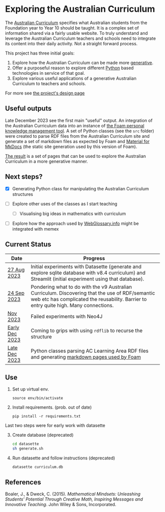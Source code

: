 # Exploring the Australian Curriculum

The [Australian Curriculum](https://australiancurriculum.edu.au/) specifies what Australian students from the Foundation year to Year 10 should be taught. It is a complex set of information shared via a fairly usable website. To truly understand and leverage the Australian Curriculum teachers and schools need to integrate its content into their daily activity. Not a straight forward process.

This project has three initial goals:

1. Explore how the Australian Curriculum can be made more [generative](https://djplaner.github.io/memex/sense/nodt/generativity/).
2. Offer a purposeful reason to explore different [Python](https://www.python.org/) based technologies in service of that goal.
3. Explore various useful applications of a generative Australian Curriculum to teachers and schools.

For more see [the project's design page](https://djplaner.github.io/memex/sense/Python/exploring-australian-curriculum/)

## Useful outputs

Late December 2023 see the first main "useful" output. An integration of the Australian Curriculum data into an instance of [the Foam personal knowledge management tool](https://foambubble.github.io/). A set of Python classes (see the `src` folder) were created to parse RDF files from the Australian Curriculum site and generate a set of markdown files as expected by Foam and [Material for MkDocs](https://squidfunk.github.io/mkdocs-material/) (the static site generation used by this version of Foam). 

[The result](https://djplaner.github.io/memex/sense/Teaching/Curriculum/v9/v9-learning-areas/) is a set of pages that can be used to explore the Australian Curriculum in a more generative manner.

## Next steps?

- [X] Generating Python class for manipulating the Australian Curriculum structures
- [ ] Explore other uses of the classes as I start teaching
    - [ ] Visualising big ideas in mathematics with curriculum
- [ ] Explore how the approach used by [WebGlossary.info](https://webglossary.info/) might be integrated with memex


## Current Status

| Date | Progress |
| --- | --- |
| [27 Aug 2023](https://djplaner.github.io/memex/sense/Python/exploring-oz-curriculum/001-exploring-oz-dev-log/) | Initial experiments with Datasette (generate and explore sqlite database with v8.4 curriculum) and Streamlit (initial experiment using that database). |
| [24 Sep 2023](https://djplaner.github.io/memex/sense/Python/exploring-oz-curriculum/002-exploring-oz-dev-log/) | Pondering what to do with the v9 Australian Curriculum. Discovering that the use of RDF/semantic web etc has complicated the reusability. Barrier to entry quite high. Many connections. |
| [Nov 2023](https://djplaner.github.io/memex/sense/Python/exploring-oz-curriculum/003-exploring-oz-dev-log/) | Failed experiments with Neo4J |
| [Early Dec 2023](https://djplaner.github.io/memex/sense/Python/exploring-oz-curriculum/004-exploring-oz-dev-log/) | Coming to grips with using `rdflib` to recurse the structure | 
| [Late Dec 2023](https://djplaner.github.io/memex/sense/Python/exploring-oz-curriculum/005-exploring-oz-dev-log/) | Python classes parsing AC Learning Area RDF files and generating [markdown pages used by Foam](https://djplaner.github.io/memex/sense/Teaching/Curriculum/v9/v9-learning-areas/) |



## Use

1. Set up virtual env.

    `source env/bin/activate`

2. Install requirements. (prob. out of date)

    `pip install -r requirements.txt`


Last two steps were for early work with datasette

3. Create database (deprecated)

    ```bash
    cd datasette
    sh generate.sh
    ```

4. Run datasette and follow instructions (deprecated)
   
    `datasette curriculum.db`


## References

Boaler, J., & Dweck, C. (2015). *Mathematical Mindsets: Unleashing Students' Potential Through Creative Math, Inspiring Messages and Innovative Teaching*. John Wiley & Sons, Incorporated.
